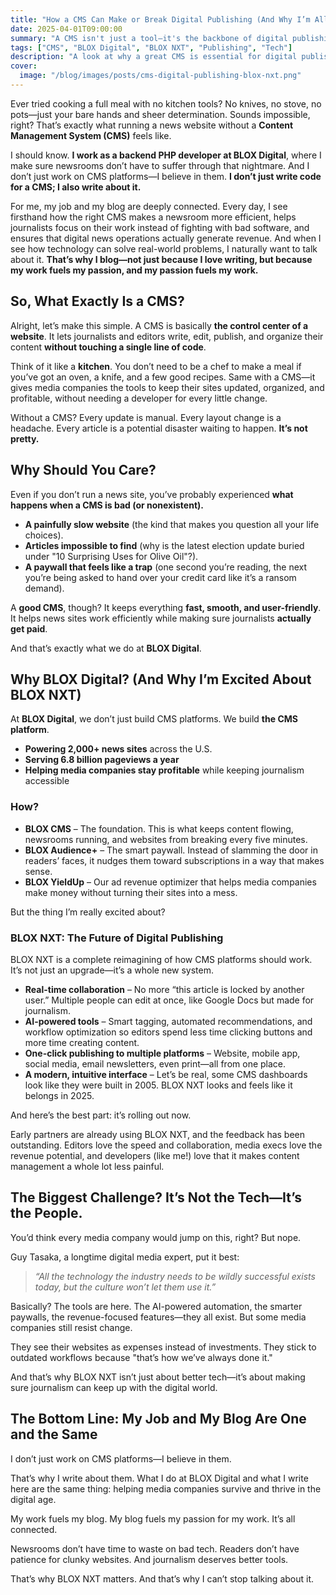 ```yaml
---
title: "How a CMS Can Make or Break Digital Publishing (And Why I’m All In with BLOX)"
date: 2025-04-01T09:00:00
summary: "A CMS isn't just a tool—it's the backbone of digital publishing. As a backend developer at BLOX Digital, I see every day how the right platform can make or break a newsroom. And with BLOX NXT, the future of content management is here."
tags: ["CMS", "BLOX Digital", "BLOX NXT", "Publishing", "Tech"]
description: "A look at why a great CMS is essential for digital publishing, how BLOX Digital is leading the way, and why I'm excited about BLOX NXT."
cover:
  image: "/blog/images/posts/cms-digital-publishing-blox-nxt.png"
---
```


Ever tried cooking a full meal with no kitchen tools? No knives, no stove, no pots—just your bare hands and sheer determination. Sounds impossible, right? That’s exactly what running a news website without a **Content Management System (CMS)** feels like.

I should know. **I work as a backend PHP developer at BLOX Digital**, where I make sure newsrooms don’t have to suffer through that nightmare. And I don’t just work on CMS platforms—I believe in them. **I don’t just write code for a CMS; I also write about it.**

For me, my job and my blog are deeply connected. Every day, I see firsthand how the right CMS makes a newsroom more efficient, helps journalists focus on their work instead of fighting with bad software, and ensures that digital news operations actually generate revenue. And when I see how technology can solve real-world problems, I naturally want to talk about it. **That’s why I blog—not just because I love writing, but because my work fuels my passion, and my passion fuels my work.**

## So, What Exactly Is a CMS?

Alright, let’s make this simple. A CMS is basically **the control center of a website**. It lets journalists and editors write, edit, publish, and organize their content **without touching a single line of code**.

Think of it like a **kitchen**. You don’t need to be a chef to make a meal if you’ve got an oven, a knife, and a few good recipes. Same with a CMS—it gives media companies the tools to keep their sites updated, organized, and profitable, without needing a developer for every little change.

Without a CMS? Every update is manual. Every layout change is a headache. Every article is a potential disaster waiting to happen. **It’s not pretty.**

## Why Should You Care?

Even if you don’t run a news site, you’ve probably experienced **what happens when a CMS is bad (or nonexistent).**

- **A painfully slow website** (the kind that makes you question all your life choices).
- **Articles impossible to find** (why is the latest election update buried under "10 Surprising Uses for Olive Oil"?).
- **A paywall that feels like a trap** (one second you’re reading, the next you’re being asked to hand over your credit card like it’s a ransom demand).

A **good CMS**, though? It keeps everything **fast, smooth, and user-friendly**. It helps news sites work efficiently while making sure journalists **actually get paid**.

And that’s exactly what we do at **BLOX Digital**.

## Why BLOX Digital? (And Why I’m Excited About BLOX NXT)

At **BLOX Digital**, we don’t just build CMS platforms. We build **the CMS platform**.

- **Powering 2,000+ news sites** across the U.S.
- **Serving 6.8 billion pageviews a year**
- **Helping media companies stay profitable** while keeping journalism accessible

### How?

- **BLOX CMS** – The foundation. This is what keeps content flowing, newsrooms running, and websites from breaking every five minutes.  
- **BLOX Audience+** – The smart paywall. Instead of slamming the door in readers’ faces, it nudges them toward subscriptions in a way that makes sense.  
- **BLOX YieldUp** – Our ad revenue optimizer that helps media companies make money without turning their sites into a mess.

But the thing I’m really excited about?

### BLOX NXT: The Future of Digital Publishing

BLOX NXT is a complete reimagining of how CMS platforms should work. It’s not just an upgrade—it’s a whole new system.

- **Real-time collaboration** – No more “this article is locked by another user.” Multiple people can edit at once, like Google Docs but made for journalism.  
- **AI-powered tools** – Smart tagging, automated recommendations, and workflow optimization so editors spend less time clicking buttons and more time creating content.  
- **One-click publishing to multiple platforms** – Website, mobile app, social media, email newsletters, even print—all from one place.  
- **A modern, intuitive interface** – Let’s be real, some CMS dashboards look like they were built in 2005. BLOX NXT looks and feels like it belongs in 2025.

And here’s the best part: it’s rolling out now.

Early partners are already using BLOX NXT, and the feedback has been outstanding. Editors love the speed and collaboration, media execs love the revenue potential, and developers (like me!) love that it makes content management a whole lot less painful.

## The Biggest Challenge? It’s Not the Tech—It’s the People.

You’d think every media company would jump on this, right? But nope.

Guy Tasaka, a longtime digital media expert, put it best:

> *“All the technology the industry needs to be wildly successful exists today, but the culture won’t let them use it.”*

Basically? The tools are here. The AI-powered automation, the smarter paywalls, the revenue-focused features—they all exist. But some media companies still resist change.

They see their websites as expenses instead of investments. They stick to outdated workflows because "that’s how we’ve always done it."

And that’s why BLOX NXT isn’t just about better tech—it’s about making sure journalism can keep up with the digital world.

## The Bottom Line: My Job and My Blog Are One and the Same

I don’t just work on CMS platforms—I believe in them.

That’s why I write about them. What I do at BLOX Digital and what I write here are the same thing: helping media companies survive and thrive in the digital age.

My work fuels my blog. My blog fuels my passion for my work. It’s all connected.

Newsrooms don’t have time to waste on bad tech. Readers don’t have patience for clunky websites. And journalism deserves better tools.

That’s why BLOX NXT matters. And that’s why I can’t stop talking about it.